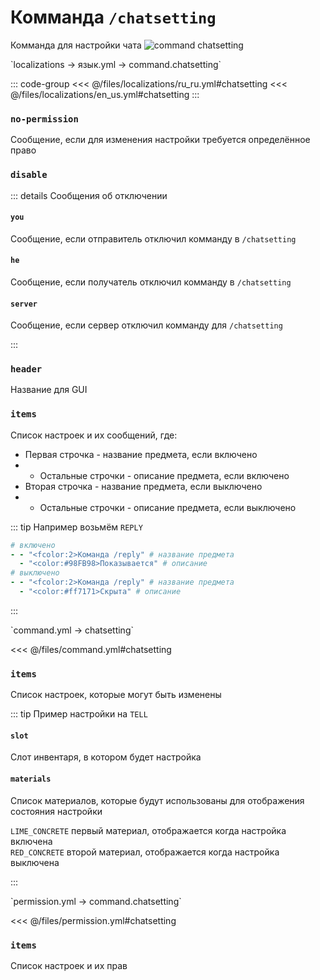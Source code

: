 # Комманда `/chatsetting`

Комманда для настройки чата
![command chatsetting](/commandchatsetting.png)

[//]: # (localization)
<!--@include: @/parts/words.md#localization--> 
<!--@include: @/parts/words.md#path--> `localizations → язык.yml → command.chatsetting`

<!--@include: @/parts/words.md#default--> 

::: code-group
<<< @/files/localizations/ru_ru.yml#chatsetting
<<< @/files/localizations/en_us.yml#chatsetting
:::

### `no-permission`

Сообщение, если для изменения настройки требуется определённое право

### `disable`

::: details Сообщения об отключении
#### `you`

Сообщение, если отправитель отключил комманду в `/chatsetting`

#### `he`

Сообщение, если получатель отключил комманду в `/chatsetting`

#### `server`

Сообщение, если сервер отключил комманду для `/chatsetting`

:::

### `header`

Название для GUI

### `items`

Список настроек и их сообщений, где:
- Первая строчка - название предмета, если включено
- - Остальные строчки - описание предмета, если включено
- Вторая строчка - название предмета, если выключено
- - Остальные строчки - описание предмета, если выключено

::: tip Например возьмём `REPLY`
```yaml
# включено
- - "<fcolor:2>Команда /reply" # название предмета
  - "<color:#98FB98>Показывается" # описание
# выключено
- - "<fcolor:2>Команда /reply" # название предмета
  - "<color:#ff7171>Скрыта" # описание
```
:::

[//]: # (command.yml)
<!--@include: @/parts/words.md#setting-->
<!--@include: @/parts/words.md#path--> `command.yml → chatsetting`

<!--@include: @/parts/words.md#default-->
<<< @/files/command.yml#chatsetting

<!--@include: @/parts/enable.md-->
<!--@include: @/parts/aliases.md-->

### `items`

Список настроек, которые могут быть изменены

::: tip Пример настройки на `TELL`
#### `slot`

Слот инвентаря, в котором будет настройка

#### `materials`

Список материалов, которые будут использованы для отображения состояния настройки

`LIME_CONCRETE` первый материал, отображается когда настройка включена <br>
`RED_CONCRETE` второй материал, отображается когда настройка выключена

:::

<!--@include: @/parts/cooldown.md-->
<!--@include: @/parts/sound.md-->

[//]: # (permission.yml)
<!--@include: @/parts/words.md#permission-->
<!--@include: @/parts/words.md#path--> `permission.yml → command.chatsetting`

<!--@include: @/parts/words.md#default-->
<<< @/files/permission.yml#chatsetting

<!--@include: @/parts/permission/permissionTier3.md-->

### `items`

Список настроек и их прав

<!--@include: @/parts/permission/cooldown.md-->
<!--@include: @/parts/permission/sound.md-->